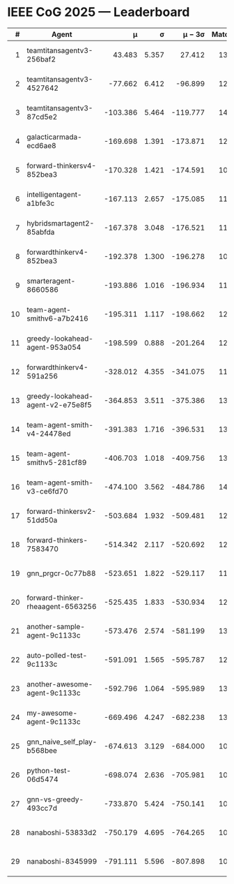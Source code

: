 # IEEE CoG 2025 — Leaderboard

| # | Agent | μ | σ | μ − 3σ | Matches | Updated |
|---:|---|---:|---:|---:|---:|---|
| 1 | teamtitansagentv3-256baf2 | 43.483 | 5.357 | 27.412 | 13400 | 2025-08-21 23:27 |
| 2 | teamtitansagentv3-4527642 | -77.662 | 6.412 | -96.899 | 12894 | 2025-08-21 23:27 |
| 3 | teamtitansagentv3-87cd5e2 | -103.386 | 5.464 | -119.777 | 14046 | 2025-08-21 23:27 |
| 4 | galacticarmada-ecd6ae8 | -169.698 | 1.391 | -173.871 | 12580 | 2025-08-21 23:27 |
| 5 | forward-thinkersv4-852bea3 | -170.328 | 1.421 | -174.591 | 10667 | 2025-08-21 23:27 |
| 6 | intelligentagent-a1bfe3c | -167.113 | 2.657 | -175.085 | 11214 | 2025-08-21 23:27 |
| 7 | hybridsmartagent2-85abfda | -167.378 | 3.048 | -176.521 | 11655 | 2025-08-21 23:27 |
| 8 | forwardthinkerv4-852bea3 | -192.378 | 1.300 | -196.278 | 10562 | 2025-08-21 23:27 |
| 9 | smarteragent-8660586 | -193.886 | 1.016 | -196.934 | 11421 | 2025-08-21 23:27 |
| 10 | team-agent-smithv6-a7b2416 | -195.311 | 1.117 | -198.662 | 12840 | 2025-08-21 23:27 |
| 11 | greedy-lookahead-agent-953a054 | -198.599 | 0.888 | -201.264 | 12808 | 2025-08-21 23:27 |
| 12 | forwardthinkerv4-591a256 | -328.012 | 4.355 | -341.075 | 11099 | 2025-08-21 23:27 |
| 13 | greedy-lookahead-agent-v2-e75e8f5 | -364.853 | 3.511 | -375.386 | 13048 | 2025-08-21 23:27 |
| 14 | team-agent-smith-v4-24478ed | -391.383 | 1.716 | -396.531 | 13722 | 2025-08-21 23:27 |
| 15 | team-agent-smithv5-281cf89 | -406.703 | 1.018 | -409.756 | 13520 | 2025-08-21 23:27 |
| 16 | team-agent-smith-v3-ce6fd70 | -474.100 | 3.562 | -484.786 | 14422 | 2025-08-21 23:27 |
| 17 | forward-thinkersv2-51dd50a | -503.684 | 1.932 | -509.481 | 12982 | 2025-08-21 23:27 |
| 18 | forward-thinkers-7583470 | -514.342 | 2.117 | -520.692 | 12280 | 2025-08-21 23:27 |
| 19 | gnn_prgcr-0c77b88 | -523.651 | 1.822 | -529.117 | 11890 | 2025-08-21 23:27 |
| 20 | forward-thinker-rheaagent-6563256 | -525.435 | 1.833 | -530.934 | 12722 | 2025-08-21 23:27 |
| 21 | another-sample-agent-9c1133c | -573.476 | 2.574 | -581.199 | 13240 | 2025-08-21 23:27 |
| 22 | auto-polled-test-9c1133c | -591.091 | 1.565 | -595.787 | 12880 | 2025-08-21 23:27 |
| 23 | another-awesome-agent-9c1133c | -592.796 | 1.064 | -595.989 | 13840 | 2025-08-21 23:27 |
| 24 | my-awesome-agent-9c1133c | -669.496 | 4.247 | -682.238 | 13440 | 2025-08-21 23:27 |
| 25 | gnn_naive_self_play-b568bee | -674.613 | 3.129 | -684.000 | 10600 | 2025-08-21 23:27 |
| 26 | python-test-06d5474 | -698.074 | 2.636 | -705.981 | 10960 | 2025-08-21 23:27 |
| 27 | gnn-vs-greedy-493cc7d | -733.870 | 5.424 | -750.141 | 10800 | 2025-08-21 23:27 |
| 28 | nanaboshi-53833d2 | -750.179 | 4.695 | -764.265 | 10260 | 2025-08-21 23:27 |
| 29 | nanaboshi-8345999 | -791.111 | 5.596 | -807.898 | 10910 | 2025-08-21 23:27 |
